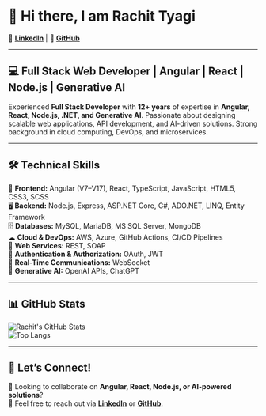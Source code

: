 # 🚀 Hi there, I am Rachit Tyagi

🔗 **[LinkedIn](https://www.linkedin.com/in/tyagirachit)**  | 🔗 **[GitHub](https://github.com/rachittyagi)**  

---

## 💻 Full Stack Web Developer | Angular | React | Node.js | Generative AI

Experienced **Full Stack Developer** with **12+ years** of expertise in **Angular, React, Node.js, .NET, and Generative AI**. Passionate about designing scalable web applications, API development, and AI-driven solutions. Strong background in cloud computing, DevOps, and microservices.

---

## 🛠 Technical Skills

🚀 **Frontend:** Angular (V7–V17), React, TypeScript, JavaScript, HTML5, CSS3, SCSS  
🖥 **Backend:** Node.js, Express, ASP.NET Core, C#, ADO.NET, LINQ, Entity Framework  
🗄 **Databases:** MySQL, MariaDB, MS SQL Server, MongoDB  
☁ **Cloud & DevOps:** AWS, Azure, GitHub Actions, CI/CD Pipelines  
🔗 **Web Services:** REST, SOAP  
🔑 **Authentication & Authorization:** OAuth, JWT  
📡 **Real-Time Communications:** WebSocket  
🤖 **Generative AI:** OpenAI APIs, ChatGPT  

---

## 📊 GitHub Stats

![Rachit's GitHub Stats](https://github-readme-stats.vercel.app/api?username=rachittyagi&show_icons=true&theme=radical)  
![Top Langs](https://github-readme-stats.vercel.app/api/top-langs/?username=rachittyagi&layout=compact&theme=radical)  

---

## 🔗 Let’s Connect!
🚀 Looking to collaborate on **Angular, React, Node.js, or AI-powered solutions**?  
📩 Feel free to reach out via **[LinkedIn](https://www.linkedin.com/in/tyagirachit)** or **[GitHub](https://github.com/tyagirachit)**.
